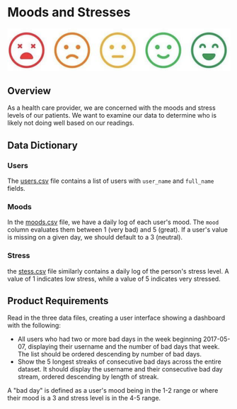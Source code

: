 # Moods and Stresses

![Mood Scale](moods.png)

## Overview

As a health care provider, we are concerned with the moods and stress levels of our patients. We want to examine our data to determine who is likely not doing well based on our readings.

## Data Dictionary

### Users

The [users.csv](users.csv) file contains a list of users with `user_name` and `full_name` fields. 

### Moods

In the [moods.csv](moods.csv) file, we have a daily log of each user's mood. The `mood` column evaluates them between 1 (very bad) and 5 (great). If a user's value is missing on a given day, we should default to a 3 (neutral).

### Stress

the [stess.csv](stress.csv) file similarly contains a daily log of the person's stress level. A value of 1 indicates low stress, while a value of 5 indicates very stressed.

## Product Requirements

Read in the three data files, creating a user interface showing a dashboard with the following:

- All users who had two or more bad days in the week beginning 2017-05-07, displaying their username and the number of bad days that week. The list should be ordered descending by number of bad days.
- Show the 5 longest streaks of consecutive bad days across the entire dataset. It should display the username and their consecutive bad day stream, ordered descending by length of streak.

A "bad day" is defined as a user's mood being in the 1-2 range or where their mood is a 3 and stress level is in the 4-5 range.
